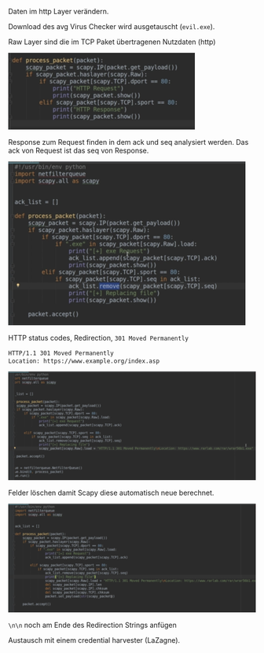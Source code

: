 Daten im http Layer verändern.

Download des avg Virus Checker wird ausgetauscht (`evil.exe`).

Raw Layer sind die im TCP Paket übertragenen Nutzdaten (http) 



<img src="fig/image-20210702130209137.png" alt="image-20210702130209137" style="zoom:50%;" />



Response zum Request finden in dem ack und seq analysiert werden. Das ack von Request ist das seq von Response.

<img src="fig/image-20210702161247859.png" alt="image-20210702161247859" style="zoom:50%;" />



HTTP status codes, Redirection, `301 Moved Permanently`

```http
HTTP/1.1 301 Moved Permanently
Location: https://www.example.org/index.asp
```

![image-20210702161953122](fig/image-20210702161953122.png)

Felder löschen damit Scapy diese automatisch neue berechnet.

![image-20210702162130270](fig/image-20210702162130270.png)

`\n\n` noch am Ende des Redirection Strings anfügen

Austausch mit einem credential harvester (LaZagne).

